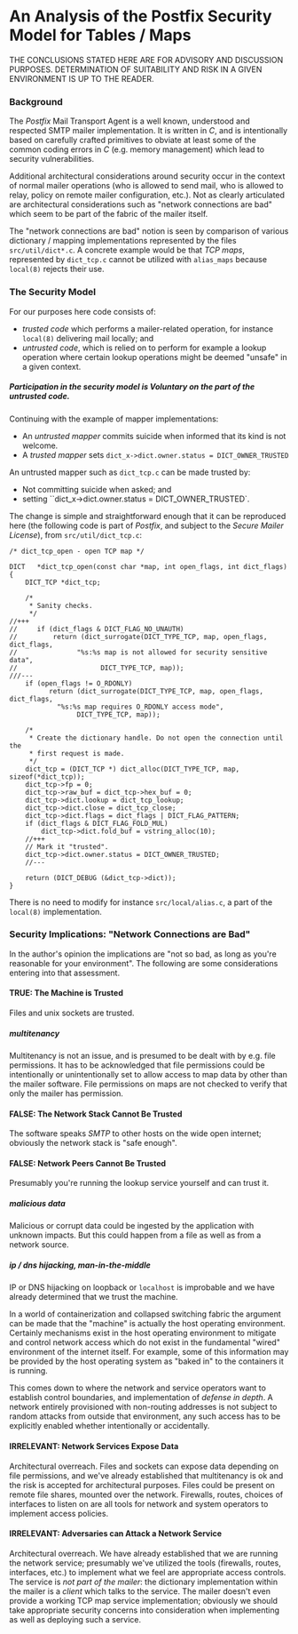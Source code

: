 # An Analysis of the Postfix Security Model for Tables / Maps

THE CONCLUSIONS STATED HERE ARE FOR ADVISORY AND DISCUSSION PURPOSES. DETERMINATION OF SUITABILITY AND
RISK IN A GIVEN ENVIRONMENT IS UP TO THE READER.

### Background

The _Postfix_ Mail Transport Agent is a well known, understood and respected SMTP mailer implementation.
It is written in _C_, and is intentionally based on carefully crafted primitives to obviate at least some
of the common coding errors in _C_ (e.g. memory management) which lead to security vulnerabilities.

Additional architectural considerations around security occur in the context of normal mailer operations
(who is allowed to send mail, who is allowed to relay, policy on remote mailer configuration, etc.). Not
as clearly articulated are architectural considerations such as "network connections are bad" which seem to
be part of the fabric of the mailer itself.

The "network connections are bad" notion is seen by comparison of various dictionary / mapping implementations
represented by the files `src/util/dict*.c`. A concrete example would be that _TCP maps_, represented by
`dict_tcp.c` cannot be utilized with `alias_maps` because `local(8)` rejects their use.

### The Security Model

For our purposes here code consists of:

* _trusted code_ which performs a mailer-related operation, for instance `local(8)` delivering mail locally; and
* _untrusted code_, which is relied on to perform for example a lookup operation where certain lookup operations might be deemed "unsafe" in a given context.

##### Participation in the security model is Voluntary on the part of the untrusted code.

Continuing with the example of mapper implementations:

* An _untrusted mapper_ commits suicide when informed that its kind is not welcome.
* A _trusted mapper_ sets `dict_x->dict.owner.status = DICT_OWNER_TRUSTED`

An untrusted mapper such as `dict_tcp.c` can be made trusted by:

* Not committing suicide when asked; and
* setting ``dict_x->dict.owner.status = DICT_OWNER_TRUSTED`.

The change is simple and straightforward enough that it can be reproduced here (the following code is part
of _Postfix_, and subject to the _Secure Mailer License_), from `src/util/dict_tcp.c`:

```
/* dict_tcp_open - open TCP map */

DICT   *dict_tcp_open(const char *map, int open_flags, int dict_flags)
{
    DICT_TCP *dict_tcp;

    /*
     * Sanity checks.
     */
//+++
//     if (dict_flags & DICT_FLAG_NO_UNAUTH)
// 	       return (dict_surrogate(DICT_TYPE_TCP, map, open_flags, dict_flags,
// 		         "%s:%s map is not allowed for security sensitive data",
// 			           DICT_TYPE_TCP, map));
///---
    if (open_flags != O_RDONLY)
	      return (dict_surrogate(DICT_TYPE_TCP, map, open_flags, dict_flags,
            "%s:%s map requires O_RDONLY access mode",
                 DICT_TYPE_TCP, map));

    /*
     * Create the dictionary handle. Do not open the connection until the
     * first request is made.
     */
    dict_tcp = (DICT_TCP *) dict_alloc(DICT_TYPE_TCP, map, sizeof(*dict_tcp));
    dict_tcp->fp = 0;
    dict_tcp->raw_buf = dict_tcp->hex_buf = 0;
    dict_tcp->dict.lookup = dict_tcp_lookup;
    dict_tcp->dict.close = dict_tcp_close;
    dict_tcp->dict.flags = dict_flags | DICT_FLAG_PATTERN;
    if (dict_flags & DICT_FLAG_FOLD_MUL)
        dict_tcp->dict.fold_buf = vstring_alloc(10);
    //+++
    // Mark it "trusted".
    dict_tcp->dict.owner.status = DICT_OWNER_TRUSTED;
    //---
    
    return (DICT_DEBUG (&dict_tcp->dict));
}
```

There is no need to modify for instance `src/local/alias.c`, a part of the `local(8)` implementation.

### Security Implications: "Network Connections are Bad"

In the author's opinion the implications are "not so bad, as long as you're reasonable for your environment".
The following are some considerations entering into that assessment.

#### TRUE: The Machine is Trusted

Files and unix sockets are trusted.

##### multitenancy

Multitenancy is not an issue, and is presumed to be dealt with by e.g.
file permissions. It has to be acknowledged that file permissions could be intentionally or unintentionally
set to allow access to map data by other than the mailer software. File permissions on maps are not checked
to verify that only the mailer has permission.

#### FALSE: The Network Stack Cannot Be Trusted

The software speaks _SMTP_ to other hosts on the wide open internet; obviously the network stack is "safe enough".

#### FALSE: Network Peers Cannot Be Trusted

Presumably you're running the lookup service yourself and can trust it.

##### malicious data

Malicious or corrupt data could be ingested by the application with unknown impacts. But this could happen
from a file as well as from a network source.

##### ip / dns hijacking, man-in-the-middle

IP or DNS hijacking on loopback or `localhost` is improbable and we have already determined that we trust
the machine.

In a world of containerization and collapsed switching fabric the argument can be made that the "machine" is
actually the host operating environment. Certainly mechanisms exist in the host operating environment to mitigate
and control network access which do not exist in the fundamental "wired" environment of the internet itself.
For example, some of this information may be provided by the host operating system as "baked in" to the containers
it is running.

This comes down to where the network and service operators want to establish control boundaries, and
implementation of _defense in depth_. A network entirely provisioned with non-routing addresses is not
subject to random attacks from outside that environment, any such access has to be explicitly enabled whether
intentionally or accidentally.

#### IRRELEVANT: Network Services Expose Data

Architectural overreach. Files and sockets can expose data depending on file permissions, and we've already
established that multitenancy is ok and the risk is accepted for architectural purposes. Files could be present
on remote file shares, mounted over the network. Firewalls, routes, choices of interfaces to listen on are all
tools for network and system operators to implement access policies.

#### IRRELEVANT: Adversaries can Attack a Network Service

Architectural overreach. We have already established that we are running the network service; presumably
we've utilized the tools (firewalls, routes, interfaces, etc.) to implement what we feel are appropriate
access controls. The service is _not part of the mailer_: the dictionary implementation within the mailer
is a _client_ which talks to the service. The mailer doesn't even provide a working TCP map service implementation;
obviously we should take appropriate security concerns into consideration when implementing as well as
deploying such a service.






